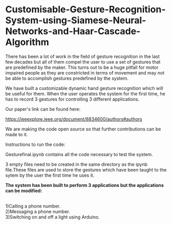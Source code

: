 # Customisable-Gesture-Recognition-System-using-Siamese-Neural-Networks-and-Haar-Cascade-Algorithm

There has been a lot of work in the field of gesture
recognition in the last few decades but all of them compel
the user to use a set of gestures that are predefined by the
maker. This turns out to be a huge pitfall for motor impaired
people as they are constricted in terms of movement and
may not be able to accomplish gestures predefined by the
system.

We have built a customizable dynamic hand
gesture recognition which will be useful for them. When the
user operates the system for the first time, he has to record 3
gestures for controlling 3 different applications.

Our paper's link can be found here:

https://ieeexplore.ieee.org/document/8834600/authors#authors

We are making the code open source so that further contributions can be made to it.

Instructions to run the code:

Gesturefinal.ipynb contains all the code necessary to test the system.

3 empty files need to be created in the same directory as the ipynb file.These files are used to store the gestures which have been taught to the sytem by the user the first time he uses it.

<b>The system has been built to perform 3 applications but the applications can be modified:</b>
<br/><br/>

1)Calling a phone number.<br/>
2)Messaging a phone number.<br/>
3)Switching on and off a light using Arduino.
